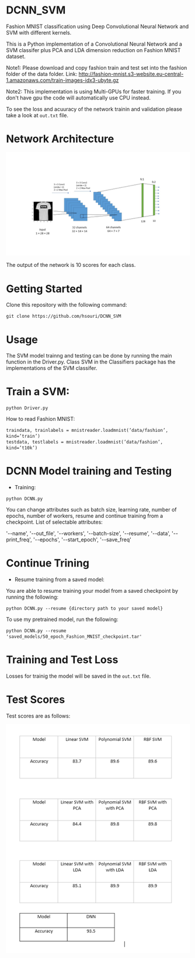 # DCNN_SVM
Fashion MNIST classification using Deep Convolutional Neural Network and SVM with different kernels.

This is a Python implementation of a Convolutional Neural Network and a SVM classifer plus PCA and LDA dimension reduction on Fashion MNIST dataset.


Note1: Please download and copy fashion train and test set into the fashion folder of the data folder. Link: http://fashion-mnist.s3-website.eu-central-1.amazonaws.com/train-images-idx3-ubyte.gz

Note2: This implementation is using Multi-GPUs for faster training. If you don't have gpu the code will automatically use CPU instead.

To see the loss and acuuracy of the network trainin and validation please take a look at `out.txt` file.


# Network Architecture
![Repo List](screenshots/Slide2.JPG)

The output of the network is 10 scores for each class.



# Getting Started
Clone this repository with the following command:

```shell
git clone https://github.com/hsouri/DCNN_SVM
```

# Usage

The SVM model trainng and testing can be done by running the main function in the Driver.py. Class SVM in the Classifiers package has the implementations of the SVM classifer.


# Train a SVM:

```shell
python Driver.py

```

How to read Fashion MNIST: 

```shell
traindata, trainlabels = mnistreader.loadmnist(’data/fashion’, kind=’train’)
testdata, testlabels = mnistreader.loadmnist(’data/fashion’, kind=’t10k’)
```

# DCNN Model training and Testing

- Training:

```shell
python DCNN.py
```

You can change attributes such as batch size, learning rate, number of epochs, number of workers, resume
and continue training from a checkpoint. List of selectable attributes:

'--name', '--out_file', '--workers', '--batch-size', '--resume', '--data', '--print_freq', '--epochs', '--start_epoch', '--save_freq'


# Continue Trining

- Resume training from a saved model:

You are able to resume training your model from a saved checkpoint by running the following:

```shell
python DCNN.py --resume {directory path to your saved model}
```
To use my pretrained model, run the following:

```shell
python DCNN.py --resume 'saved_models/50_epoch_Fashion_MNIST_checkpoint.tar'
```


# Training and Test Loss
Losses for trainig the model will be saved in the `out.txt` file.

# Test Scores

Test scores are as follows:

![validation scores](screenshots/scores.PNG)
